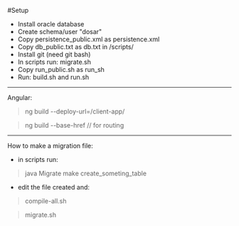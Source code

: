 #Setup
- Install oracle database
- Create schema/user "dosar"
- Copy persistence_public.xml as persistence.xml
- Copy db_public.txt as db.txt in /scripts/ 
- Install git (need git bash)
- In scripts run: migrate.sh
- Copy run_public.sh as run_sh
- Run: build.sh and run.sh
--------------------------
Angular:
>ng build --deploy-url=/client-app/

>ng build --base-href // for routing
---------------------------
How to make a migration file:
- in scripts run:
>java Migrate make create_someting_table

- edit the file created and:
>compile-all.sh

>migrate.sh